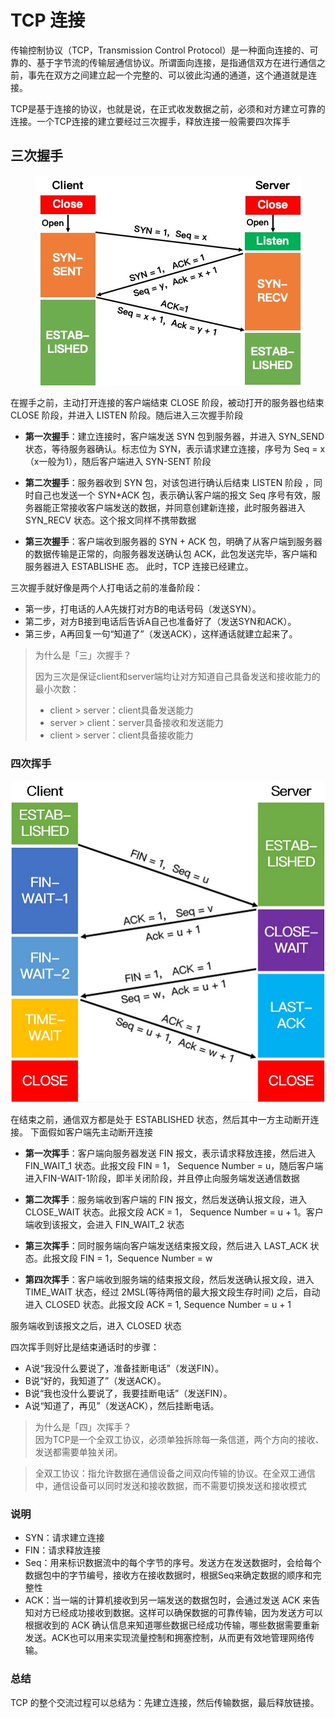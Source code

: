 # TCP 连接

传输控制协议（TCP，Transmission Control Protocol）是一种面向连接的、可靠的、基于字节流的传输层通信协议。所谓面向连接，是指通信双方在进行通信之前，事先在双方之间建立起一个完整的、可以彼此沟通的通道，这个通道就是连接。

TCP是基于连接的协议，也就是说，在正式收发数据之前，必须和对方建立可靠的连接。一个TCP连接的建立要经过三次握手，释放连接一般需要四次挥手

## 三次握手

<div style="text-align:center"><img src="../public/TCPConnect.png"/></div>

在握手之前，主动打开连接的客户端结束 CLOSE 阶段，被动打开的服务器也结束 CLOSE 阶段，并进入 LISTEN 阶段。随后进入三次握手阶段

- **第一次握手**：建立连接时，客户端发送 SYN 包到服务器，并进入 SYN_SEND 状态，等待服务器确认。标志位为 SYN，表示请求建立连接，序号为 Seq = x（x一般为1），随后客户端进入 SYN-SENT 阶段

- **第二次握手**：服务器收到 SYN 包，对该包进行确认后结束 LISTEN 阶段 ，同时自己也发送一个 SYN+ACK 包，表示确认客户端的报文 Seq 序号有效，服务器能正常接收客户端发送的数据，并同意创建新连接，此时服务器进入 SYN_RECV 状态。这个报文同样不携带数据

- **第三次握手**：客户端收到服务器的 SYN + ACK 包，明确了从客户端到服务器的数据传输是正常的，向服务器发送确认包 ACK，此包发送完毕，客户端和服务器进入 ESTABLISHE 态。 此时，TCP 连接已经建立。


三次握手就好像是两个人打电话之前的准备阶段：

- 第一步，打电话的人A先拨打对方B的电话号码（发送SYN）。
- 第二步，对方B接到电话后告诉A自己也准备好了（发送SYN和ACK）。
- 第三步，A再回复一句“知道了”（发送ACK），这样通话就建立起来了。


> 为什么是「三」次握手？  
> 
> 因为三次是保证client和server端均让对方知道自己具备发送和接收能力的最小次数：
> - client > server：client具备发送能力
> - server > client：server具备接收和发送能力
> - client > server：client具备接收能力

### 四次挥手

<div style="text-align:center"><img src="../public/TCPDisconnect.png"/></div>

在结束之前，通信双方都是处于 ESTABLISHED 状态，然后其中一方主动断开连接。
下面假如客户端先主动断开连接

- **第一次挥手**：客户端向服务器发送 FIN 报文，表示请求释放连接，然后进入 FIN_WAIT_1 状态。此报文段 FIN = 1， Sequence Number = u，随后客户端进入FIN-WAIT-1阶段，即半关闭阶段，并且停止向服务端发送通信数据

- **第二次挥手**：服务端收到客户端的 FIN 报文，然后发送确认报文段，进入 CLOSE_WAIT 状态。此报文段 ACK = 1， Sequence Number = u + 1。客户端收到该报文，会进入 FIN_WAIT_2 状态

- **第三次挥手**：同时服务端向客户端发送结束报文段，然后进入 LAST_ACK 状态。此报文段 FIN = 1，Sequence Number = w

- **第四次挥手**：客户端收到服务端的结束报文段，然后发送确认报文段，进入 TIME_WAIT 状态，经过 2MSL(等待两倍的最大报文段生存时间) 之后，自动进入 CLOSED 状态。此报文段 ACK = 1, Sequence Number = u + 1


服务端收到该报文之后，进入 CLOSED 状态

四次挥手则好比是结束通话时的步骤：

- A说“我没什么要说了，准备挂断电话”（发送FIN）。
- B说“好的，我知道了”（发送ACK）。
- B说“我也没什么要说了，我要挂断电话”（发送FIN）。
- A说“知道了，再见”（发送ACK），然后挂断电话。

> 为什么是「四」次挥手？  
> 因为TCP是一个全双工协议，必须单独拆除每一条信道，两个方向的接收、发送都需要单独关闭。


> 全双工协议：指允许数据在通信设备之间双向传输的协议。在全双工通信中，通信设备可以同时发送和接收数据，而不需要切换发送和接收模式

### 说明

- SYN：请求建立连接
- FIN：请求释放连接
- Seq：用来标识数据流中的每个字节的序号。发送方在发送数据时，会给每个数据包中的字节编号，接收方在接收数据时，根据Seq来确定数据的顺序和完整性
- ACK：当一端的计算机接收到另一端发送的数据包时，会通过发送 ACK 来告知对方已经成功接收到数据。这样可以确保数据的可靠传输，因为发送方可以根据收到的 ACK 确认信息来知道哪些数据已经成功传输，哪些数据需要重新发送。ACK也可以用来实现流量控制和拥塞控制，从而更有效地管理网络传输。

### 总结

TCP 的整个交流过程可以总结为：先建立连接，然后传输数据，最后释放链接。